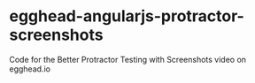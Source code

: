 egghead-angularjs-protractor-screenshots
========================================

Code for the Better Protractor Testing with Screenshots video on egghead.io

